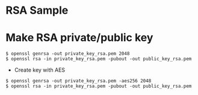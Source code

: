 RSA Sample
==========

# Make RSA private/public key

```
$ openssl genrsa -out private_key_rsa.pem 2048
$ openssl rsa -in private_key_rsa.pem -pubout -out public_key_rsa.pem
```

* Create key with AES

```
$ openssl genrsa -out private_key_rsa.pem -aes256 2048
$ openssl rsa -in private_key_rsa.pem -pubout -out public_key_rsa.pem
```
